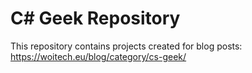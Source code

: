 # C# Geek Repository

This repository contains projects created for blog posts: https://woitech.eu/blog/category/cs-geek/
